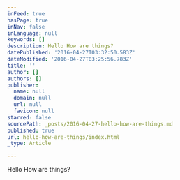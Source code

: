 ```yaml
---
inFeed: true
hasPage: true
inNav: false
inLanguage: null
keywords: []
description: Hello How are things?
datePublished: '2016-04-27T03:32:50.583Z'
dateModified: '2016-04-27T03:25:56.783Z'
title: ''
author: []
authors: []
publisher:
  name: null
  domain: null
  url: null
  favicon: null
starred: false
sourcePath: _posts/2016-04-27-hello-how-are-things.md
published: true
url: hello-how-are-things/index.html
_type: Article

---
```

Hello How are things?